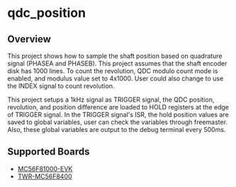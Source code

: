 # qdc_position

## Overview

This project shows how to sample the shaft position based on quadrature signal (PHASEA and PHASEB).
This project assumes that the shaft encoder disk has 1000 lines. To count the revolution,
QDC modulo count mode is enabled, and modulus value set to 4x1000. User could also change
to use the INDEX signal to count revolution.

This project setups a 1kHz signal as TRIGGER signal, the QDC position, revolution,
and position difference are loaded to HOLD registers at the edge of TRIGGER signal.
In the TRIGGER signal's ISR, the hold position values are saved to global variables,
user can check the variables through freemaster. Also, these global variables
are output to the debug terminal every 500ms.

## Supported Boards
- [MC56F81000-EVK](../../../_boards/mc56f81000evk/driver_examples/qdc/position/example_board_readme.md)
- [TWR-MC56F8400](../../../_boards/twrmc56f8400/driver_examples/qdc/position/example_board_readme.md)
